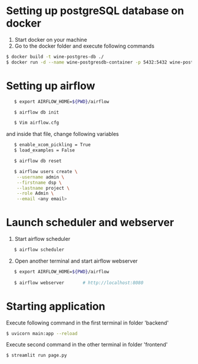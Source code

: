 # Setting up postgreSQL database on docker
1. Start docker on your machine
2. Go to the docker folder and execute following commands
```bash 
$ docker build -t wine-postgres-db ./
$ docker run -d --name wine-postgresdb-container -p 5432:5432 wine-postgres-db
```
# Setting up airflow

```bash 
   $ export AIRFLOW_HOME=${PWD}/airflow
   ```
```bash 
   $ airflow db init
   ```
```bash 
   $ Vim airflow.cfg 
   ```
   and inside that file, change following variables
   
```bash 
   $ enable_xcom_pickling = True  
   $ load_examples = False 
   ```
   
```bash 
   $ airflow db reset
   ```
   
```bash 
   $ airflow users create \
    --username admin \
    --firstname dsp \
    --lastname project \
    --role Admin \
    --email <any email>
```
    
    
 # Launch scheduler and webserver
 
  1. Start airflow scheduler
 
```bash    
   $ airflow scheduler
  ```

 2. Open another terminal and start airflow webserver
 
```bash 
   $ export AIRFLOW_HOME=${PWD}/airflow
   
   $ airflow webserver       # http://localhost:8080
  ```

# Starting application

Execute following command in the first terminal in folder 'backend'


```bash
$ uvicorn main:app --reload
```

Execute second command in the other terminal in folder 'frontend'
```bash
$ streamlit run page.py
```
